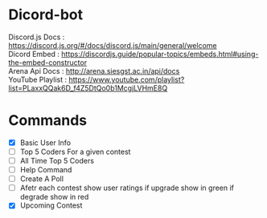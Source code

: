 # Dicord-bot
Discord.js Docs : https://discord.js.org/#/docs/discord.js/main/general/welcome
<br>
Dicord Embed : https://discordjs.guide/popular-topics/embeds.html#using-the-embed-constructor
<br>
Arena Api Docs : http://arena.siesgst.ac.in/api/docs
<br>
YouTube Playlist : https://www.youtube.com/playlist?list=PLaxxQQak6D_f4Z5DtQo0b1McgjLVHmE8Q

<h1>Commands</h1>

- [x] Basic User Info
- [ ] Top 5 Coders For a given contest 
- [ ] All Time Top 5 Coders
- [ ] Help Command
- [ ] Create A Poll
- [ ] Afetr each contest show user ratings if upgrade show in green if degrade show in red
- [x] Upcoming Contest
